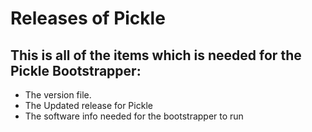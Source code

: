 # Releases of Pickle

## This is all of the items which is needed for the Pickle Bootstrapper:
- The version file.
- The Updated release for Pickle 
- The software info needed for the bootstrapper to run

